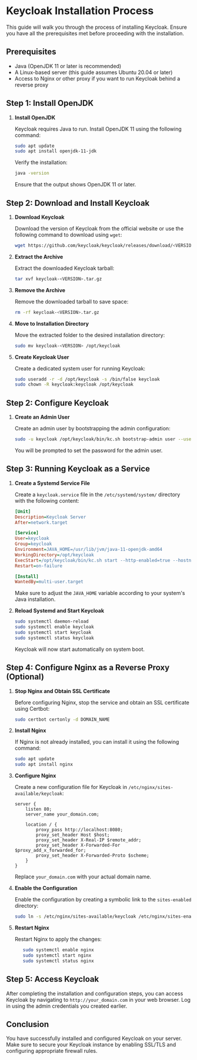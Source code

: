 # Keycloak Installation Process

This guide will walk you through the process of installing Keycloak. Ensure you have all the prerequisites met before proceeding with the installation.

## Prerequisites

- Java (OpenJDK 11 or later is recommended)
- A Linux-based server (this guide assumes Ubuntu 20.04 or later)
- Access to Nginx or other proxy if you want to run Keycloak behind a reverse proxy

## Step 1: Install OpenJDK

1. **Install OpenJDK**

   Keycloak requires Java to run. Install OpenJDK 11 using the following command:
   ```sh
   sudo apt update
   sudo apt install openjdk-11-jdk
   ```
   Verify the installation:
   ```sh
   java -version
   ```
   Ensure that the output shows OpenJDK 11 or later.

## Step 2: Download and Install Keycloak

1. **Download Keycloak**

   Download the version  of Keycloak from the official website or use the following command to download using `wget`:

   ```sh
   wget https://github.com/keycloak/keycloak/releases/download/<VERSION>/keycloak-<VERSION>.tar.gz
   ```

2. **Extract the Archive**

   Extract the downloaded Keycloak tarball:

   ```sh
   tar xvf keycloak-<VERSION>.tar.gz
   ```

3. **Remove the Archive**

   Remove the downloaded tarball to save space:

   ```sh
   rm -rf keycloak-<VERSION>.tar.gz
   ```

4. **Move to Installation Directory**

   Move the extracted folder to the desired installation directory:

   ```sh
   sudo mv keycloak-<VERSION> /opt/keycloak
   ```

5. **Create Keycloak User**

   Create a dedicated system user for running Keycloak:

   ```sh
   sudo useradd -r -d /opt/keycloak -s /bin/false keycloak
   sudo chown -R keycloak:keycloak /opt/keycloak
   ```

## Step 2: Configure Keycloak

1. **Create an Admin User**

   Create an admin user by bootstrapping the admin configuration:
   ```sh
   sudo -u keycloak /opt/keycloak/bin/kc.sh bootstrap-admin user --username admin
   ```
   You will be prompted to set the password for the admin user.

## Step 3: Running Keycloak as a Service

1. **Create a Systemd Service File**

   Create a `keycloak.service` file in the `/etc/systemd/system/` directory with the following content:

   ```ini
   [Unit]
   Description=Keycloak Server
   After=network.target

   [Service]
   User=keycloak
   Group=keycloak
   Environment=JAVA_HOME=/usr/lib/jvm/java-11-openjdk-amd64
   WorkingDirectory=/opt/keycloak
   ExecStart=/opt/keycloak/bin/kc.sh start --http-enabled=true --hostname=DOMAIN_NAME --proxy-headers=xforwarded
   Restart=on-failure

   [Install]
   WantedBy=multi-user.target
   ```

   Make sure to adjust the `JAVA_HOME` variable according to your system's Java installation.

2. **Reload Systemd and Start Keycloak**

   ```sh
   sudo systemctl daemon-reload
   sudo systemctl enable keycloak
   sudo systemctl start keycloak
   sudo systemctl status keycloak
   ```

   Keycloak will now start automatically on system boot.

## Step 4: Configure Nginx as a Reverse Proxy (Optional)

1. **Stop Nginx and Obtain SSL Certificate**

   Before configuring Nginx, stop the service and obtain an SSL certificate using Certbot:

   ```sh
   sudo certbot certonly -d DOMAIN_NAME
   ```

2. **Install Nginx**

   If Nginx is not already installed, you can install it using the following command:

   ```sh
   sudo apt update
   sudo apt install nginx
   ```

3. **Configure Nginx**

   Create a new configuration file for Keycloak in `/etc/nginx/sites-available/keycloak`:

   ```nginx
   server {
       listen 80;
       server_name your_domain.com;

       location / {
           proxy_pass http://localhost:8080;
           proxy_set_header Host $host;
           proxy_set_header X-Real-IP $remote_addr;
           proxy_set_header X-Forwarded-For $proxy_add_x_forwarded_for;
           proxy_set_header X-Forwarded-Proto $scheme;
       }
   }
   ```

   Replace `your_domain.com` with your actual domain name.

4. **Enable the Configuration**

   Enable the configuration by creating a symbolic link to the `sites-enabled` directory:

   ```sh
   sudo ln -s /etc/nginx/sites-available/keycloak /etc/nginx/sites-enabled/
   ```

5. **Restart Nginx**

   Restart Nginx to apply the changes:

   ```sh
      sudo systemctl enable nginx
      sudo systemctl start nginx
      sudo systemctl status nginx
   ```

## Step 5: Access Keycloak

After completing the installation and configuration steps, you can access Keycloak by navigating to `http://your_domain.com` in your web browser. Log in using the admin credentials you created earlier.

## Conclusion

You have successfully installed and configured Keycloak on your server. Make sure to secure your Keycloak instance by enabling SSL/TLS and configuring appropriate firewall rules.


